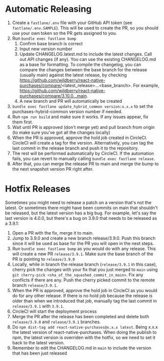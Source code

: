 Automatic Releasing
=========
1. Create a `fastlane/.env` file with your GitHub API token (see `fastlane/.env.SAMPLE`). This will be used to create the PR, so you should use your own token so the PR gets assigned to you.
1. Run `bundle exec fastlane bump`
    1. Confirm base branch is correct
    2. Input new version number
    3. Update CHANGELOG.latest.md to include the latest changes. Call out API changes (if any). You can use the existing CHANGELOG.md as a base for formatting. To compile the changelog, you can compare the changes between the base branch for the release (usually main) against the latest release, by checking https://github.com/wildberry/react-native-purchases/compare/<latest_release>...<base_branch>. For example, https://github.com/wildberry/react-native-purchases/compare/3.10.0...main.
    4. A new branch and PR will automatically be created
1. `bundle exec fastlane update_hybrid_common version:x.x.x` to set the purchases-hybrid-common version number if needed.
1. Run `npm run build` and make sure it works. If any issues appear, fix them first.
1. Wait until PR is approved (don't merge yet) and pull branch from origin (to make sure you've got all the changes locally)
1. When the PR is approved, approve the hold job created in CircleCI. CircleCI will create a tag for the version. Alternatively, you can tag the last commit in the release branch and push it to the repository.
1. The rest will be performed automatically by CircleCI. If the automation fails, you can revert to manually calling `bundle exec fastlane release`.
1. After that, you can merge the release PR to main and merge the bump to the next snapshot version PR right after.

Hotfix Releases
=========
Sometimes you might need to release a patch on a version that's not the latest. Or sometimes there might have been commits on main that shouldn't be released, but the latest version has a big bug. For example, let's say the last version is 4.0.0, but there's a bug on 3.9.0 that needs to be released as a 3.9.1:

1. Open a PR with the fix, merge it to main.
1. Jump to 3.9.0 and create a new branch release/3.9.0. Push this branch since it will be used as base for the PR you will open in the next steps.
1. Run `bundle exec fastlane bump` as you would do with any release. This will create a new PR `release/3.9.1`. Make sure the base branch of the PR is pointing to `release/3.9.0`
1. Locally, while in branch the release branch (`release/3.9.1` in this case), cherry pick the changes with your fix that you just merged to `main` using `git cherry-pick <sha_of_the_squashed_commit_in_main>`. Fix any conflicts if there are any. Push the cherry picked commit to the remote branch `release/3.9.1`.
1. When the PR is approved, approve the hold job in CircleCI as you would do for any other release. If there is no hold job because the release is older than when we introduced that job, manually tag the last commit in `release/3.9.1` with `3.9.1`.
1. CircleCI will start the deployment process
1. Merge the PR after the release has been completed and delete both `release/3.9.0` and `release/3.9.1` branches.
1. Do `npm dist-tag add react-native-purchases@x.x.x latest`. Being x.x.x the latest version of react-native-purchases. When doing the publish to npm, the latest version is overriden with the hotfix, so we need to set it back to the latest version.
1. Remember to edit the CHANGELOG.md in `main` to include the version that has been just released
